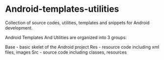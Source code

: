 Android-templates-utilities
===========================

Collection of source codes, utilities, templates and snippets for Android development.

Android Templates And Utilities are organized into 3 groups:

Base - basic skelet of the Android project
Res - resource code including xml files, images
Src - source code including classes, resources

